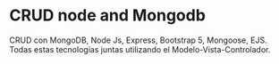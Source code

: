 # CRUD  node and Mongodb

CRUD con MongoDB, Node Js, Express, Bootstrap 5, Mongoose, EJS. Todas estas tecnologías juntas utilizando el Modelo-Vista-Controlador.
